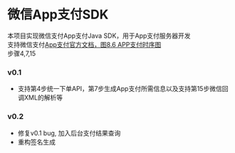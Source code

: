 # 微信App支付SDK
本项目实现微信支付App支付Java SDK，用于App支付服务器开发       
支持微信支付[App支付官方文档，图8.6 APP支付时序图](https://pay.weixin.qq.com/wiki/doc/api/app.php?chapter=8_3#)  
步骤4,7,15  

### v0.1 
* 支持第4步统一下单API，第7步生成App支付所需信息以及支持第15步微信回调XML的解析等   

### v0.2 
* 修复v0.1 bug, 加入后台支付结果查询
* 重构签名生成  



